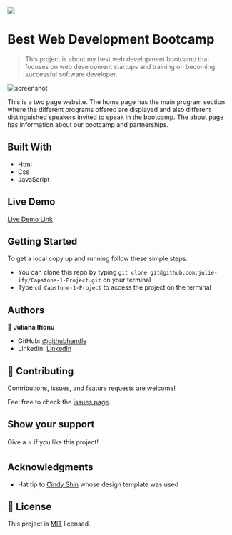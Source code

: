 ![](https://img.shields.io/badge/Microverse-blueviolet)

# Best Web Development Bootcamp

> This project is about my best web development bootcamp that focuses on web development startups and training on becoming successful software developer.

![screenshot](./images/screenshot.png)

This is a two page website. The home page has the main program section where the different programs offered are displayed and also different distinguished speakers invited to speak in the bootcamp. The about page has information about our bootcamp and partnerships.

## Built With

- Html
- Css
- JavaScript

## Live Demo

[Live Demo Link](https://julie-ify.github.io/Capstone-1-Project/)

## Getting Started

To get a local copy up and running follow these simple steps.

- You can clone this repo by typing `git clone git@github.com:julie-ify/Capstone-1-Project.git` on your terminal
- Type `cd Capstone-1-Project` to access the project on the terminal

## Authors

👤 **Juliana Ifionu**

- GitHub: [@githubhandle](https://github.com/julie-ify)
- LinkedIn: [LinkedIn](https://www.linkedin.com/in/juliana-ifionu-4a9492212/)

## 🤝 Contributing

Contributions, issues, and feature requests are welcome!

Feel free to check the [issues page](https://github.com/julie-ify/Capstone-1-Project/issues).

## Show your support

Give a ⭐️ if you like this project!

## Acknowledgments

- Hat tip to [Cindy Shin](https://www.behance.net/adagio07) whose design template was used

## 📝 License

This project is [MIT](./MIT.md) licensed.

